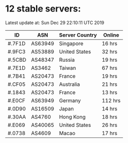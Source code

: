 # 12 stable servers:

Latest update at: Sun Dec 29 22:10:11 UTC 2019

| ID | ASN | Server Country | Online |
| -- | --- | -------------- | ------ |
| #.7F1D | AS63949 | Singapore | 16 hrs |
| #.9FC3 | AS53889 | United States | 32 hrs |
| #.5CBD | AS48347 | Russia | 19 hrs |
| #.7E1D | AS3462 | Taiwan | 67 hrs |
| #.7B41 | AS20473 | France | 19 hrs |
| #.CF05 | AS20473 | Australia | 21 hrs |
| #.1843 | AS20473 | France | 13 hrs |
| #.E0CF | AS63949 | Germany | 112 hrs |
| #.0D90 | AS16509 | Japan | 14 hrs |
| #.30AA | AS4760 | Hong Kong | 18 hrs |
| #.E069 | AS40065 | United States | 26 hrs |
| #.0738 | AS4609 | Macao | 17 hrs |


